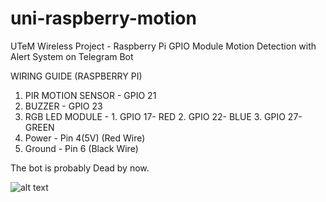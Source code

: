 # uni-raspberry-motion
UTeM Wireless Project - Raspberry Pi GPIO Module Motion Detection with Alert System on Telegram Bot

WIRING GUIDE (RASPBERRY PI)

1. PIR MOTION SENSOR - GPIO 21
2. BUZZER            - GPIO 23
3. RGB LED MODULE    - 1. GPIO 17- RED
		    2. GPIO 22- BLUE
	            3. GPIO 27- GREEN
4. Power  - Pin 4(5V) (Red Wire)
5. Ground - Pin 6     (Black Wire)

The bot is probably Dead by now.

![alt text]([http://url/to/img.png](https://github.com/mmfirdaus/uni-raspberry-motion/blob/main/pi_guide.png)https://github.com/mmfirdaus/uni-raspberry-motion/blob/main/pi_guide.png)
